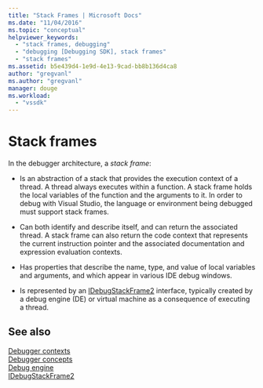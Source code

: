 ```yaml
---
title: "Stack Frames | Microsoft Docs"
ms.date: "11/04/2016"
ms.topic: "conceptual"
helpviewer_keywords: 
  - "stack frames, debugging"
  - "debugging [Debugging SDK], stack frames"
  - "stack frames"
ms.assetid: b5e439d4-1e9d-4e13-9cad-bb8b136d4ca8
author: "gregvanl"
ms.author: "gregvanl"
manager: douge
ms.workload: 
  - "vssdk"
---
```

# Stack frames
In the debugger architecture, a *stack frame*:  
  
-   Is an abstraction of a stack that provides the execution context of a thread. A thread always executes within a function. A stack frame holds the local variables of the function and the arguments to it. In order to debug with Visual Studio, the language or environment being debugged must support stack frames.  
  
-   Can both identify and describe itself, and can return the associated thread. A stack frame can also return the code context that represents the current instruction pointer and the associated documentation and expression evaluation contexts.  
  
-   Has properties that describe the name, type, and value of local variables and arguments, and which appear in various IDE debug windows.  
  
-   Is represented by an [IDebugStackFrame2](../../extensibility/debugger/reference/idebugstackframe2.md) interface, typically created by a debug engine (DE) or virtual machine as a consequence of executing a thread.  
  
## See also  
 [Debugger contexts](../../extensibility/debugger/debugger-contexts.md)   
 [Debugger concepts](../../extensibility/debugger/debugger-concepts.md)   
 [Debug engine](../../extensibility/debugger/debug-engine.md)   
 [IDebugStackFrame2](../../extensibility/debugger/reference/idebugstackframe2.md)